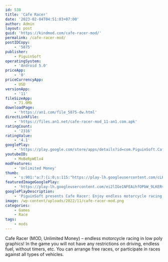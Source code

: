 ```yaml
---
id: 538
title: 'Cafe Racer'
date: '2023-02-04T04:51:03+07:00'
author: Admin
layout: post
guid: 'https://kindmod.com/cafe-racer-mod/'
permalink: /cafe-racer-mod/
postIDCopy:
    - '5875'
publisher:
    - PiguinSoft
operatingSystem:
    - 'Android 5.0'
priceApp:
    - '0'
priceCurrencyApp:
    - USD
versionApp:
    - '11'
fileSizeApp:
    - 71.0Mb
downloadPage:
    - 'https://an1.com/file_5875-dw.html'
directLinkFile:
    - 'https://files.an1.net/cafe-racer-mod_11-an1.com.apk'
ratingCount:
    - '2316'
ratingValue:
    - '4.1'
googlePlay:
    - 'https://play.google.com/store/apps/details?id=com.PiguinSoft.CafeRacer'
youtubeID:
    - MoBeRpWElx4
modFeatures:
    - 'Unlimited Money'
thumb:
    - 's:901:"a:7:{i:0;s:115:"https://play-lh.googleusercontent.com/cLK9PZHH7F4bL_VJYDuU_sfKWWgW_G3kX49dCMtwogbJEuNCPihoCyClrJtQyRQBKMI=w526-h296";i:1;s:114:"https://play-lh.googleusercontent.com/z8ZWGAb5d-0VHyLXWVUJZgxWJplAy_0zZcyL-SHrDop-QeHAwKBYobbc8oF6_UkvFw=w526-h296";i:2;s:115:"https://play-lh.googleusercontent.com/OxVfogXLxNlxbeCZ5mtSj-ecwGwDGmFfiLDr_z0deG3eMdqn0uALUVCpcEOsq1FA_hA=w526-h296";i:3;s:115:"https://play-lh.googleusercontent.com/Z9IMETAb4e0q65WjDHrEz8QMb2o2Dtg65CBfUA02D3GHqNsE1v4FNO1aaTc4jB7nstQ=w526-h296";i:4;s:114:"https://play-lh.googleusercontent.com/SZCVaSljSH_crQ44ofVYxlc7xyImUhCwy3lM4mlV_drCh-V780z9qKCCh9CEyfJ3Yw=w526-h296";i:5;s:116:"https://play-lh.googleusercontent.com/immOz1nJw8kit4tuEjQtqCgZVPep6R9SJElHvfbnCMbeori6KapceR42IX7yV6XD8vuF=w526-h296";i:6;s:115:"https://play-lh.googleusercontent.com/8P7aw1UXvzJNZWClC4g6C6rQTseFuyCQ92Dx0xgv7LWnEE3d2YzMo9GgmESjWh612lo=w526-h296";}";'
featuredImageGooglePlay:
    - 'https://play-lh.googleusercontent.com/ei2lIGe1NFEAihfOPbW_9LKERvBytdM9QIF2dukYxmkFIKYZQN77CgddxMZ604KZGiM'
googlePlayDescription:
    - 'PiguinSoft presents Cafe Racer: Enjoy endless motorcycle racing, unique low poly graphics, insane degree of customization. No unsolicited ads, no fuel bars, no limits.A realistically portrayed first person experience in a simplified world that lets you focus on what really matters - riding your motorbike.Ride your motorcycle in one or two way roads, swerve and filter between realistically moving traffic, through cities, country roads and desert environments. All in glorious Low-Poly lack of detail.'
image: /wp-content/uploads/2022/11/cafe-racer-mod.png
categories:
    - Games
    - Race
tags:
    - mods
---
```


Cafe Racer (MOD, Unlimited Money) – endless motorcycle racing in low poly graphics! In the game you will not have any restrictions on driving, endless fuel, without timers, etc. You can arrange free races, or participate in races against all types of vehicles.